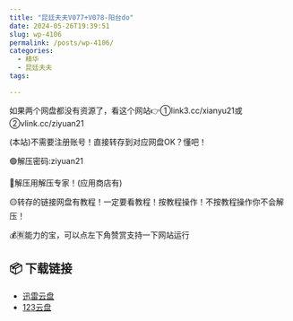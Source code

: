 ```yaml
---
title: "昆廷夫夫V077+V078-阳台do"
date: 2024-05-26T19:39:51
slug: wp-4106
permalink: /posts/wp-4106/
categories:
  - 精华
  - 昆廷夫夫
tags:

---
```


如果两个网盘都没有资源了，看这个网站👉①link3.cc/xianyu21或②vlink.cc/ziyuan21

(本站)不需要注册账号！直接转存到对应网盘OK？懂吧！

🟢解压密码:ziyuan21

🔵解压用解压专家！(应用商店有)

🟡转存的链接网盘有教程！一定要看教程！按教程操作！不按教程操作你不会解压！

💰🈶能力的宝，可以点左下角赞赏支持一下网站运行

## 📦 下载链接
- [迅雷云盘](https://blziyuan21.com/pay-download/4106?key=aea1e27658&down_id=0)
- [123云盘](https://blziyuan21.com/pay-download/4106?key=aea1e27658&down_id=1)

